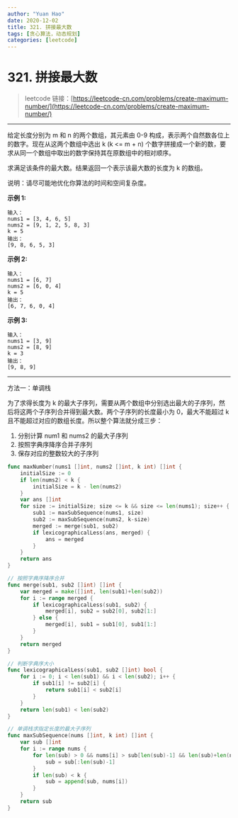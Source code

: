 ```yaml
---
author: "Yuan Hao"
date: 2020-12-02
title: 321. 拼接最大数
tags: [贪心算法，动态规划]
categories: [leetcode]
---
```


# 321. 拼接最大数

> leetcode 链接：[https://leetcode-cn.com/problems/create-maximum-number/](https://leetcode-cn.com/problems/create-maximum-number/)

---
给定长度分别为 m 和 n 的两个数组，其元素由 0-9 构成，表示两个自然数各位上的数字。现在从这两个数组中选出 k (k <= m + n) 个数字拼接成一个新的数，要求从同一个数组中取出的数字保持其在原数组中的相对顺序。

求满足该条件的最大数。结果返回一个表示该最大数的长度为 k 的数组。

说明：请尽可能地优化你算法的时间和空间复杂度。

**示例 1:**
```
输入：
nums1 = [3, 4, 6, 5]
nums2 = [9, 1, 2, 5, 8, 3]
k = 5
输出：
[9, 8, 6, 5, 3]
```

**示例 2:**
```
输入：
nums1 = [6, 7]
nums2 = [6, 0, 4]
k = 5
输出：
[6, 7, 6, 0, 4]
```

**示例 3:**
```
输入：
nums1 = [3, 9]
nums2 = [8, 9]
k = 3
输出：
[9, 8, 9]
```
---

方法一：单调栈

为了求得长度为 k 的最大子序列，需要从两个数组中分别选出最大的子序列，然后将这两个子序列合并得到最大数。两个子序列的长度最小为 0，最大不能超过 k 且不能超过对应的数组长度。所以整个算法就分成三步：
1. 分别计算 num1 和 nums2 的最大子序列
2. 按照字典序降序合并子序列
3. 保存对应的整数较大的子序列

```go
func maxNumber(nums1 []int, nums2 []int, k int) []int {
	initialSize := 0
	if len(nums2) < k {
		initialSize = k - len(nums2)
	}
	var ans []int
	for size := initialSize; size <= k && size <= len(nums1); size++ {
		sub1 := maxSubSequence(nums1, size)
		sub2 := maxSubSequence(nums2, k-size)
		merged := merge(sub1, sub2)
		if lexicographicalLess(ans, merged) {
			ans = merged
		}
	}
	return ans
}

// 按照字典序降序合并
func merge(sub1, sub2 []int) []int {
	var merged = make([]int, len(sub1)+len(sub2))
	for i := range merged {
		if lexicographicalLess(sub1, sub2) {
			merged[i], sub2 = sub2[0], sub2[1:]
		} else {
			merged[i], sub1 = sub1[0], sub1[1:]
		}
	}
	return merged
}

// 判断字典序大小
func lexicographicalLess(sub1, sub2 []int) bool {
	for i := 0; i < len(sub1) && i < len(sub2); i++ {
		if sub1[i] != sub2[i] {
			return sub1[i] < sub2[i]
		}
	}
	return len(sub1) < len(sub2)
}

// 单调栈求指定长度的最大子序列
func maxSubSequence(nums []int, k int) []int {
	var sub []int
	for i := range nums {
		for len(sub) > 0 && nums[i] > sub[len(sub)-1] && len(sub)+len(nums)-i-1 >= k {
			sub = sub[:len(sub)-1]
		}
		if len(sub) < k {
			sub = append(sub, nums[i])
		}
	}
	return sub
}
```